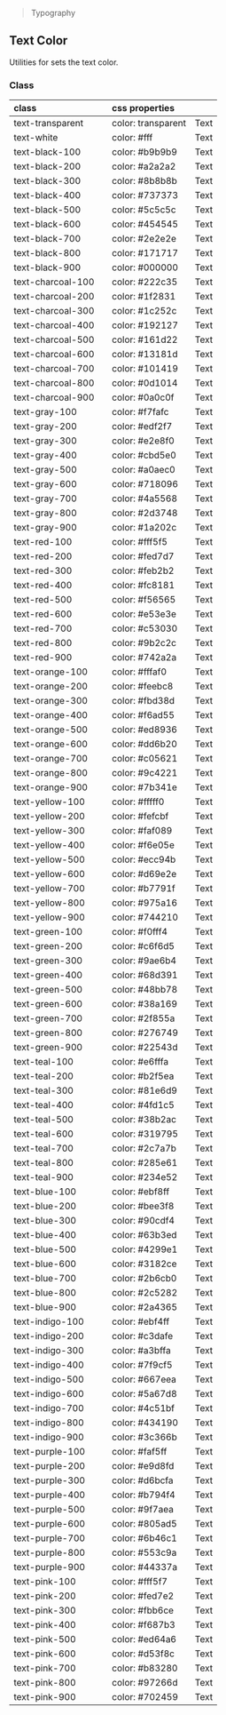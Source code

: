> Typography

## Text Color

Utilities for sets the text color.

### Class

| class |  | css properties |  |
|:--|:--|:--|:-:|
| text-transparent |  | color: transparent | <y class="px-2 text-lg text-transparent font-semibold">Text</y> |
| text-white |  | color: #fff | <y class="px-2 text-lg text-white font-semibold">Text</y> |
| text-black-100 |  | color: #b9b9b9 | <y class="px-2 text-lg text-black-100 bg-white font-semibold">Text</y> |
| text-black-200 |  | color: #a2a2a2 | <y class="px-2 text-lg text-black-200 bg-white font-semibold">Text</y> |
| text-black-300 |  | color: #8b8b8b | <y class="px-2 text-lg text-black-300 bg-white font-semibold">Text</y> |
| text-black-400 |  | color: #737373 | <y class="px-2 text-lg text-black-400 bg-white font-semibold">Text</y> |
| text-black-500 |  | color: #5c5c5c | <y class="px-2 text-lg text-black-500 bg-white font-semibold">Text</y> |
| text-black-600 |  | color: #454545 | <y class="px-2 text-lg text-black-600 bg-white font-semibold">Text</y> |
| text-black-700 |  | color: #2e2e2e | <y class="px-2 text-lg text-black-700 bg-white font-semibold">Text</y> |
| text-black-800 |  | color: #171717 | <y class="px-2 text-lg text-black-800 bg-white font-semibold">Text</y> |
| text-black-900 |  | color: #000000 | <y class="px-2 text-lg text-black-900 bg-white font-semibold">Text</y> |
| text-charcoal-100 |  | color: #222c35 | <y class="px-2 text-lg text-charcoal-100 bg-white font-semibold">Text</y> |
| text-charcoal-200 |  | color: #1f2831 | <y class="px-2 text-lg text-charcoal-200 bg-white font-semibold">Text</y> |
| text-charcoal-300 |  | color: #1c252c | <y class="px-2 text-lg text-charcoal-300 bg-white font-semibold">Text</y> |
| text-charcoal-400 |  | color: #192127 | <y class="px-2 text-lg text-charcoal-400 bg-white font-semibold">Text</y> |
| text-charcoal-500 |  | color: #161d22 | <y class="px-2 text-lg text-charcoal-500 bg-white font-semibold">Text</y> |
| text-charcoal-600 |  | color: #13181d | <y class="px-2 text-lg text-charcoal-600 bg-white font-semibold">Text</y> |
| text-charcoal-700 |  | color: #101419 | <y class="px-2 text-lg text-charcoal-700 bg-white font-semibold">Text</y> |
| text-charcoal-800 |  | color: #0d1014 | <y class="px-2 text-lg text-charcoal-800 bg-white font-semibold">Text</y> |
| text-charcoal-900 |  | color: #0a0c0f | <y class="px-2 text-lg text-charcoal-900 bg-white font-semibold">Text</y> |
| text-gray-100 |  | color: #f7fafc | <y class="px-2 text-lg text-gray-100 bg-white font-semibold">Text</y> |
| text-gray-200 |  | color: #edf2f7 | <y class="px-2 text-lg text-gray-200 bg-white font-semibold">Text</y> |
| text-gray-300 |  | color: #e2e8f0 | <y class="px-2 text-lg text-gray-300 bg-white font-semibold">Text</y> |
| text-gray-400 |  | color: #cbd5e0 | <y class="px-2 text-lg text-gray-400 bg-white font-semibold">Text</y> |
| text-gray-500 |  | color: #a0aec0 | <y class="px-2 text-lg text-gray-500 bg-white font-semibold">Text</y> |
| text-gray-600 |  | color: #718096 | <y class="px-2 text-lg text-gray-600 bg-white font-semibold">Text</y> |
| text-gray-700 |  | color: #4a5568 | <y class="px-2 text-lg text-gray-700 bg-white font-semibold">Text</y> |
| text-gray-800 |  | color: #2d3748 | <y class="px-2 text-lg text-gray-800 bg-white font-semibold">Text</y> |
| text-gray-900 |  | color: #1a202c | <y class="px-2 text-lg text-gray-900 bg-white font-semibold">Text</y> |
| text-red-100 |  | color: #fff5f5 | <y class="px-2 text-lg text-red-100 bg-white font-semibold">Text</y> |
| text-red-200 |  | color: #fed7d7 | <y class="px-2 text-lg text-red-200 bg-white font-semibold">Text</y> |
| text-red-300 |  | color: #feb2b2 | <y class="px-2 text-lg text-red-300 bg-white font-semibold">Text</y> |
| text-red-400 |  | color: #fc8181 | <y class="px-2 text-lg text-red-400 bg-white font-semibold">Text</y> |
| text-red-500 |  | color: #f56565 | <y class="px-2 text-lg text-red-500 bg-white font-semibold">Text</y> |
| text-red-600 |  | color: #e53e3e | <y class="px-2 text-lg text-red-600 bg-white font-semibold">Text</y> |
| text-red-700 |  | color: #c53030 | <y class="px-2 text-lg text-red-700 bg-white font-semibold">Text</y> |
| text-red-800 |  | color: #9b2c2c | <y class="px-2 text-lg text-red-800 bg-white font-semibold">Text</y> |
| text-red-900 |  | color: #742a2a | <y class="px-2 text-lg text-red-900 bg-white font-semibold">Text</y> |
| text-orange-100 |  | color: #fffaf0 | <y class="px-2 text-lg text-orange-100 bg-white font-semibold">Text</y> |
| text-orange-200 |  | color: #feebc8 | <y class="px-2 text-lg text-orange-200 bg-white font-semibold">Text</y> |
| text-orange-300 |  | color: #fbd38d | <y class="px-2 text-lg text-orange-300 bg-white font-semibold">Text</y> |
| text-orange-400 |  | color: #f6ad55 | <y class="px-2 text-lg text-orange-400 bg-white font-semibold">Text</y> |
| text-orange-500 |  | color: #ed8936 | <y class="px-2 text-lg text-orange-500 bg-white font-semibold">Text</y> |
| text-orange-600 |  | color: #dd6b20 | <y class="px-2 text-lg text-orange-600 bg-white font-semibold">Text</y> |
| text-orange-700 |  | color: #c05621 | <y class="px-2 text-lg text-orange-700 bg-white font-semibold">Text</y> |
| text-orange-800 |  | color: #9c4221 | <y class="px-2 text-lg text-orange-800 bg-white font-semibold">Text</y> |
| text-orange-900 |  | color: #7b341e | <y class="px-2 text-lg text-orange-900 bg-white font-semibold">Text</y> |
| text-yellow-100 |  | color: #fffff0 | <y class="px-2 text-lg text-yellow-100 bg-white font-semibold">Text</y> |
| text-yellow-200 |  | color: #fefcbf | <y class="px-2 text-lg text-yellow-200 bg-white font-semibold">Text</y> |
| text-yellow-300 |  | color: #faf089 | <y class="px-2 text-lg text-yellow-300 bg-white font-semibold">Text</y> |
| text-yellow-400 |  | color: #f6e05e | <y class="px-2 text-lg text-yellow-400 bg-white font-semibold">Text</y> |
| text-yellow-500 |  | color: #ecc94b | <y class="px-2 text-lg text-yellow-500 bg-white font-semibold">Text</y> |
| text-yellow-600 |  | color: #d69e2e | <y class="px-2 text-lg text-yellow-600 bg-white font-semibold">Text</y> |
| text-yellow-700 |  | color: #b7791f | <y class="px-2 text-lg text-yellow-700 bg-white font-semibold">Text</y> |
| text-yellow-800 |  | color: #975a16 | <y class="px-2 text-lg text-yellow-800 bg-white font-semibold">Text</y> |
| text-yellow-900 |  | color: #744210 | <y class="px-2 text-lg text-yellow-900 bg-white font-semibold">Text</y> |
| text-green-100 |  | color: #f0fff4 | <y class="px-2 text-lg text-green-100 bg-white font-semibold">Text</y> |
| text-green-200 |  | color: #c6f6d5 | <y class="px-2 text-lg text-green-200 bg-white font-semibold">Text</y> |
| text-green-300 |  | color: #9ae6b4 | <y class="px-2 text-lg text-green-300 bg-white font-semibold">Text</y> |
| text-green-400 |  | color: #68d391 | <y class="px-2 text-lg text-green-400 bg-white font-semibold">Text</y> |
| text-green-500 |  | color: #48bb78 | <y class="px-2 text-lg text-green-500 bg-white font-semibold">Text</y> |
| text-green-600 |  | color: #38a169 | <y class="px-2 text-lg text-green-600 bg-white font-semibold">Text</y> |
| text-green-700 |  | color: #2f855a | <y class="px-2 text-lg text-green-700 bg-white font-semibold">Text</y> |
| text-green-800 |  | color: #276749 | <y class="px-2 text-lg text-green-800 bg-white font-semibold">Text</y> |
| text-green-900 |  | color: #22543d | <y class="px-2 text-lg text-green-900 bg-white font-semibold">Text</y> |
| text-teal-100 |  | color: #e6fffa | <y class="px-2 text-lg text-teal-100 bg-white font-semibold">Text</y> |
| text-teal-200 |  | color: #b2f5ea | <y class="px-2 text-lg text-teal-200 bg-white font-semibold">Text</y> |
| text-teal-300 |  | color: #81e6d9 | <y class="px-2 text-lg text-teal-300 bg-white font-semibold">Text</y> |
| text-teal-400 |  | color: #4fd1c5 | <y class="px-2 text-lg text-teal-400 bg-white font-semibold">Text</y> |
| text-teal-500 |  | color: #38b2ac | <y class="px-2 text-lg text-teal-500 bg-white font-semibold">Text</y> |
| text-teal-600 |  | color: #319795 | <y class="px-2 text-lg text-teal-600 bg-white font-semibold">Text</y> |
| text-teal-700 |  | color: #2c7a7b | <y class="px-2 text-lg text-teal-700 bg-white font-semibold">Text</y> |
| text-teal-800 |  | color: #285e61 | <y class="px-2 text-lg text-teal-800 bg-white font-semibold">Text</y> |
| text-teal-900 |  | color: #234e52 | <y class="px-2 text-lg text-teal-900 bg-white font-semibold">Text</y> |
| text-blue-100 |  | color: #ebf8ff | <y class="px-2 text-lg text-blue-100 bg-white font-semibold">Text</y> |
| text-blue-200 |  | color: #bee3f8 | <y class="px-2 text-lg text-blue-200 bg-white font-semibold">Text</y> |
| text-blue-300 |  | color: #90cdf4 | <y class="px-2 text-lg text-blue-300 bg-white font-semibold">Text</y> |
| text-blue-400 |  | color: #63b3ed | <y class="px-2 text-lg text-blue-400 bg-white font-semibold">Text</y> |
| text-blue-500 |  | color: #4299e1 | <y class="px-2 text-lg text-blue-500 bg-white font-semibold">Text</y> |
| text-blue-600 |  | color: #3182ce | <y class="px-2 text-lg text-blue-600 bg-white font-semibold">Text</y> |
| text-blue-700 |  | color: #2b6cb0 | <y class="px-2 text-lg text-blue-700 bg-white font-semibold">Text</y> |
| text-blue-800 |  | color: #2c5282 | <y class="px-2 text-lg text-blue-800 bg-white font-semibold">Text</y> |
| text-blue-900 |  | color: #2a4365 | <y class="px-2 text-lg text-blue-900 bg-white font-semibold">Text</y> |
| text-indigo-100 |  | color: #ebf4ff | <y class="px-2 text-lg text-indigo-100 bg-white font-semibold">Text</y> |
| text-indigo-200 |  | color: #c3dafe | <y class="px-2 text-lg text-indigo-200 bg-white font-semibold">Text</y> |
| text-indigo-300 |  | color: #a3bffa | <y class="px-2 text-lg text-indigo-300 bg-white font-semibold">Text</y> |
| text-indigo-400 |  | color: #7f9cf5 | <y class="px-2 text-lg text-indigo-400 bg-white font-semibold">Text</y> |
| text-indigo-500 |  | color: #667eea | <y class="px-2 text-lg text-indigo-500 bg-white font-semibold">Text</y> |
| text-indigo-600 |  | color: #5a67d8 | <y class="px-2 text-lg text-indigo-600 bg-white font-semibold">Text</y> |
| text-indigo-700 |  | color: #4c51bf | <y class="px-2 text-lg text-indigo-700 bg-white font-semibold">Text</y> |
| text-indigo-800 |  | color: #434190 | <y class="px-2 text-lg text-indigo-800 bg-white font-semibold">Text</y> |
| text-indigo-900 |  | color: #3c366b | <y class="px-2 text-lg text-indigo-900 bg-white font-semibold">Text</y> |
| text-purple-100 |  | color: #faf5ff | <y class="px-2 text-lg text-purple-100 bg-white font-semibold">Text</y> |
| text-purple-200 |  | color: #e9d8fd | <y class="px-2 text-lg text-purple-200 bg-white font-semibold">Text</y> |
| text-purple-300 |  | color: #d6bcfa | <y class="px-2 text-lg text-purple-300 bg-white font-semibold">Text</y> |
| text-purple-400 |  | color: #b794f4 | <y class="px-2 text-lg text-purple-400 bg-white font-semibold">Text</y> |
| text-purple-500 |  | color: #9f7aea | <y class="px-2 text-lg text-purple-500 bg-white font-semibold">Text</y> |
| text-purple-600 |  | color: #805ad5 | <y class="px-2 text-lg text-purple-600 bg-white font-semibold">Text</y> |
| text-purple-700 |  | color: #6b46c1 | <y class="px-2 text-lg text-purple-700 bg-white font-semibold">Text</y> |
| text-purple-800 |  | color: #553c9a | <y class="px-2 text-lg text-purple-800 bg-white font-semibold">Text</y> |
| text-purple-900 |  | color: #44337a | <y class="px-2 text-lg text-purple-900 bg-white font-semibold">Text</y> |
| text-pink-100 |  | color: #fff5f7 | <y class="px-2 text-lg text-pink-100 bg-white font-semibold">Text</y> |
| text-pink-200 |  | color: #fed7e2 | <y class="px-2 text-lg text-pink-200 bg-white font-semibold">Text</y> |
| text-pink-300 |  | color: #fbb6ce | <y class="px-2 text-lg text-pink-300 bg-white font-semibold">Text</y> |
| text-pink-400 |  | color: #f687b3 | <y class="px-2 text-lg text-pink-400 bg-white font-semibold">Text</y> |
| text-pink-500 |  | color: #ed64a6 | <y class="px-2 text-lg text-pink-500 bg-white font-semibold">Text</y> |
| text-pink-600 |  | color: #d53f8c | <y class="px-2 text-lg text-pink-600 bg-white font-semibold">Text</y> |
| text-pink-700 |  | color: #b83280 | <y class="px-2 text-lg text-pink-700 bg-white font-semibold">Text</y> |
| text-pink-800 |  | color: #97266d | <y class="px-2 text-lg text-pink-800 bg-white font-semibold">Text</y> |
| text-pink-900 |  | color: #702459 | <y class="px-2 text-lg text-pink-900 bg-white font-semibold">Text</y> |

